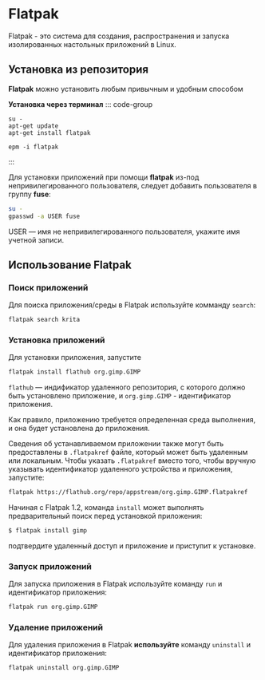 # Flatpak
Flatpak - это система для создания, распространения и запуска изолированных настольных приложений в Linux.
## Установка из репозитория <Badge type="warning" text="sysphus" />
**Flatpak** можно установить любым привычным и удобным способом

**Установка через терминал**
::: code-group

```bash[apt-get]
su -
apt-get update
apt-get install flatpak
```
```bash[epm]
epm -i flatpak
```
:::

Для установки приложений при помощи **flatpak** из-под непривилегированного пользователя, следует добавить пользователя в группу **fuse**:

```bash
su -
gpasswd -a USER fuse
```
USER — имя не непривилегированного пользователя, укажите имя учетной записи. 

## Использование Flatpak

### Поиск приложений

Для поиска приложения/среды в Flatpak используйте комманду `search`: 

```bash
flatpak search krita
```

### Установка приложений

Для установки приложения, запустите
```bash
flatpak install flathub org.gimp.GIMP
```

`flathub` — индификатор удаленного репозитория, с которого должно быть установлено приложение, и `org.gimp.GIMP` - идентификатор приложения.

Как правило, приложению требуется определенная среда выполнения, и она будет установлена до приложения.

Сведения об устанавливаемом приложении также могут быть предоставлены в `.flatpakref` файле, который может быть удаленным или локальным. Чтобы указать `.flatpakref` вместо того, чтобы вручную указывать идентификатор удаленного устройства и приложения, запустите:

```bash
flatpak https://flathub.org/repo/appstream/org.gimp.GIMP.flatpakref
```
Начиная с Flatpak 1.2, команда `install` может выполнять предварительный поиск перед установкой приложения:
```bash
$ flatpak install gimp
```
подтвердитe удаленный доступ и приложение и приступит к установке.

### Запуск приложений
Для запуска приложения в Flatpak используйте команду `run` и идентификатор приложения:
```bash
flatpak run org.gimp.GIMP
```

### Удаление приложений

Для удаления приложения в Flatpak **используйте** команду `uninstall` и идентификатор приложения:

```bash
flatpak uninstall org.gimp.GIMP
```